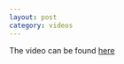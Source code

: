 ```yaml
---
layout: post
category: videos
---
```


The video can be found [here](https://www.youtube.com/watch?v=5HxIZramJHo)